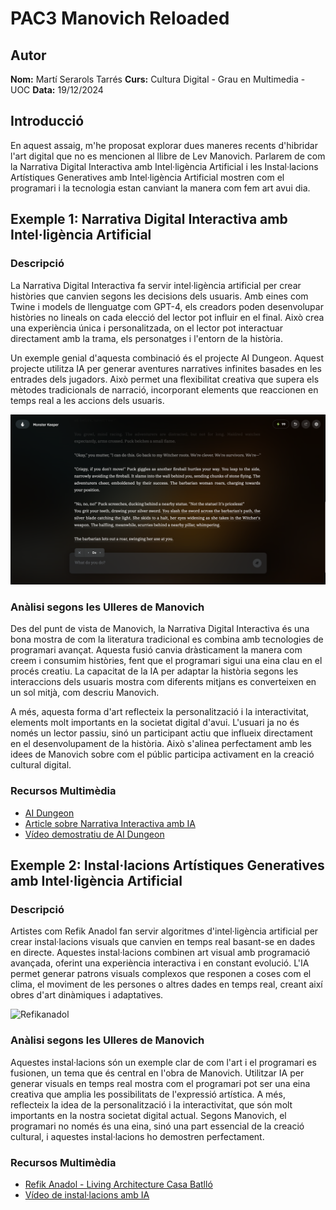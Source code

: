 # PAC3 Manovich Reloaded

## Autor
**Nom:** Martí Serarols Tarrés 
**Curs:** Cultura Digital - Grau en Multimedia - UOC 
**Data:** 19/12/2024 

## Introducció
En aquest assaig, m'he proposat explorar dues maneres recents d'hibridar l'art digital que no es mencionen al llibre de Lev Manovich. Parlarem de com la Narrativa Digital Interactiva amb Intel·ligència Artificial i les Instal·lacions Artístiques Generatives amb Intel·ligència Artificial mostren com el programari i la tecnologia estan canviant la manera com fem art avui dia.

## Exemple 1: Narrativa Digital Interactiva amb Intel·ligència Artificial
### Descripció
La Narrativa Digital Interactiva fa servir intel·ligència artificial per crear històries que canvien segons les decisions dels usuaris. Amb eines com Twine i models de llenguatge com GPT-4, els creadors poden desenvolupar històries no lineals on cada elecció del lector pot influir en el final. Això crea una experiència única i personalitzada, on el lector pot interactuar directament amb la trama, els personatges i l'entorn de la història.

Un exemple genial d'aquesta combinació és el projecte AI Dungeon. Aquest projecte utilitza IA per generar aventures narratives infinites basades en les entrades dels jugadors. Això permet una flexibilitat creativa que supera els mètodes tradicionals de narració, incorporant elements que reaccionen en temps real a les accions dels usuaris.

![Refikanadol](aidungeon.png)

### Anàlisi segons les Ulleres de Manovich
Des del punt de vista de Manovich, la Narrativa Digital Interactiva és una bona mostra de com la literatura tradicional es combina amb tecnologies de programari avançat. Aquesta fusió canvia dràsticament la manera com creem i consumim històries, fent que el programari sigui una eina clau en el procés creatiu. La capacitat de la IA per adaptar la història segons les interaccions dels usuaris mostra com diferents mitjans es converteixen en un sol mitjà, com descriu Manovich.

A més, aquesta forma d'art reflecteix la personalització i la interactivitat, elements molt importants en la societat digital d'avui. L'usuari ja no és només un lector passiu, sinó un participant actiu que influeix directament en el desenvolupament de la història. Això s'alinea perfectament amb les idees de Manovich sobre com el públic participa activament en la creació cultural digital.

### Recursos Multimèdia
- [AI Dungeon](https://play.aidungeon.io/)
- [Article sobre Narrativa Interactiva amb IA](https://vorecol.com/es/articulos/articulo-analisis-de-la-narrativa-generativa-en-la-creacion-de-experiencias-de-aprendizaje-inmersivas-mediante-ia-197117)
- [Vídeo demostratiu de AI Dungeon](https://www.youtube.com/watch?v=wUrwTYjFEmw)

## Exemple 2: Instal·lacions Artístiques Generatives amb Intel·ligència Artificial
### Descripció
Artistes com Refik Anadol fan servir algoritmes d'intel·ligència artificial per crear instal·lacions visuals que canvien en temps real basant-se en dades en directe. Aquestes instal·lacions combinen art visual amb programació avançada, oferint una experiència interactiva i en constant evolució. L'IA permet generar patrons visuals complexos que responen a coses com el clima, el moviment de les persones o altres dades en temps real, creant així obres d'art dinàmiques i adaptatives.

![Refikanadol](refikanadol.png)


### Anàlisi segons les Ulleres de Manovich
Aquestes instal·lacions són un exemple clar de com l'art i el programari es fusionen, un tema que és central en l'obra de Manovich. Utilitzar IA per generar visuals en temps real mostra com el programari pot ser una eina creativa que amplia les possibilitats de l'expressió artística. A més, reflecteix la idea de la personalització i la interactivitat, que són molt importants en la nostra societat digital actual. Segons Manovich, el programari no només és una eina, sinó una part essencial de la creació cultural, i aquestes instal·lacions ho demostren perfectament.

### Recursos Multimèdia
- [Refik Anadol - Living Architecture Casa Batlló](https://refikanadol.com/works/living-architecture-casa-batllo/)
- [Vídeo de instal·lacions amb IA](https://www.youtube.com/watch?v=UxQDG6WQT5s)
